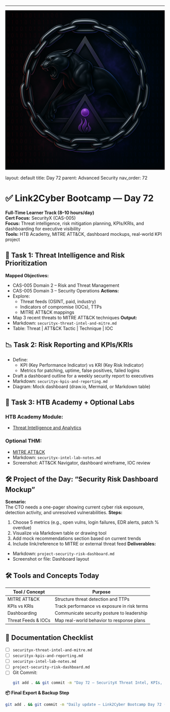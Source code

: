 ---
![Panther Icon](/assets/icons/icon-cyber-panther.png)

layout: default
title: Day 72
parent: Advanced Security
nav_order: 72

# ✅ Link2Cyber Bootcamp — Day 72
**Full-Time Learner Track (8–10 hours/day)**  
**Cert Focus:** SecurityX (CAS-005)  
**Focus:** Threat intelligence, risk mitigation planning, KPIs/KRIs, and dashboarding for executive visibility  
**Tools:** HTB Academy, MITRE ATT&CK, dashboard mockups, real-world KPI project
## 🧠 Task 1: Threat Intelligence and Risk Prioritization
**Mapped Objectives:**  
- CAS-005 Domain 2 – Risk and Threat Management  
- CAS-005 Domain 3 – Security Operations
**Actions:**  
- Explore:
  - Threat feeds (OSINT, paid, industry)  
  - Indicators of compromise (IOCs), TTPs  
  - MITRE ATT&CK mappings  
- Map 3 recent threats to MITRE ATT&CK techniques
**Output:**  
- Markdown: `securityx-threat-intel-and-mitre.md`  
- Table: Threat | ATT&CK Tactic | Technique | IOC
## 📉 Task 2: Risk Reporting and KPIs/KRIs
- Define:
  - KPI (Key Performance Indicator) vs KRI (Key Risk Indicator)  
  - Metrics for patching, uptime, false positives, failed logins  
- Draft a dashboard outline for a weekly security report to executives
- Markdown: `securityx-kpis-and-reporting.md`  
- Diagram: Mock dashboard (draw.io, Mermaid, or Markdown table)
## 🧪 Task 3: HTB Academy + Optional Labs
### HTB Academy Module:
- [Threat Intelligence and Analytics](https://academy.hackthebox.com/module/166)
### Optional THM:
- [MITRE ATT&CK](https://tryhackme.com/room/mitreattack)
- Markdown: `securityx-intel-lab-notes.md`  
- Screenshot: ATT&CK Navigator, dashboard wireframe, IOC review
## 🛠️ Project of the Day: “Security Risk Dashboard Mockup”
**Scenario:**  
The CTO needs a one-pager showing current cyber risk exposure, detection activity, and unresolved vulnerabilities.
**Steps:**  
1. Choose 5 metrics (e.g., open vulns, login failures, EDR alerts, patch % overdue)  
2. Visualize via Markdown table or drawing tool  
3. Add mock recommendations section based on current trends  
4. Include link/reference to MITRE or external threat feed
**Deliverables:**  
- Markdown: `project-security-risk-dashboard.md`  
- Screenshot or file: Dashboard layout
## 🛠️ Tools and Concepts Today
| Tool / Concept       | Purpose                                        |
|----------------------|------------------------------------------------|
| MITRE ATT&CK         | Structure threat detection and TTPs           |
| KPIs vs KRIs         | Track performance vs exposure in risk terms   |
| Dashboarding         | Communicate security posture to leadership    |
| Threat Feeds & IOCs  | Map real-world behavior to response plans     |
## 📁 Documentation Checklist
- [ ] `securityx-threat-intel-and-mitre.md`  
- [ ] `securityx-kpis-and-reporting.md`  
- [ ] `securityx-intel-lab-notes.md`  
- [ ] `project-security-risk-dashboard.md`  
- [ ] Git Commit:
  ```bash
  git add . && git commit -m "Day 72 – SecurityX Threat Intel, KPIs, and Dashboards" && git push origin main
  ```
**📦 Final Export & Backup Step**
```bash
git add . && git commit -m "Daily update – Link2Cyber Bootcamp Day 72 (SecurityX KPIs and MITRE)" && git push origin main
```
